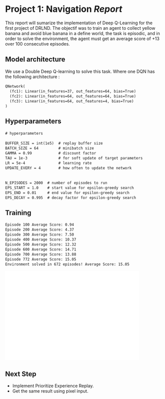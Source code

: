 # Project 1: Navigation *Report*

This report will sumarize the implementation of Deep Q-Learning for the first project of DRLND.
The objectif was to train an agent to collect yellow banana and avoid blue banana in a define world, the task is episodic, and in order to solve the environment, the agent must get an average score of +13 over 100 consecutive episodes.


## Model architecture

We use a Double Deep Q-learning to solve this task. 
Where one DQN has the following architecture : 

```
QNetwork(
  (fc1): Linear(in_features=37, out_features=64, bias=True)
  (fc2): Linear(in_features=64, out_features=64, bias=True)
  (fc3): Linear(in_features=64, out_features=4, bias=True)
)
```

## Hyperparameters

```
# hyperparameters

BUFFER_SIZE = int(1e5)  # replay buffer size
BATCH_SIZE = 64         # minibatch size
GAMMA = 0.99            # discount factor
TAU = 1e-3              # for soft update of target parameters
LR = 5e-4               # learning rate 
UPDATE_EVERY = 4        # how often to update the network


N_EPISODES = 2000  # number of episodes to run
EPS_START = 1.0    # start value for epsilon-greedy search
EPS_END = 0.01     # end value for epsilon-greedy search
EPS_DECAY = 0.995  # decay factor for epsilon-greedy search

```

## Training

```
Episode 100	Average Score: 0.94
Episode 200	Average Score: 4.37
Episode 300	Average Score: 7.50
Episode 400	Average Score: 10.37
Episode 500	Average Score: 12.32
Episode 600	Average Score: 14.71
Episode 700	Average Score: 13.88
Episode 772	Average Score: 15.05
Environment solved in 672 episodes!	Average Score: 15.05
```

![DDQN.png](Double_DQN.png)

## Next Step

* Implement Prioritize Experience Replay.
* Get the same result using pixel input.